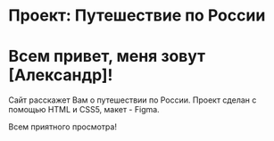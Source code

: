 # Проект: Путешествие по России

# Всем привет, меня зовут [Александр]! 

Сайт расскажет Вам о путешествии по России.
Проект сделан с помощью HTML и CSS5, макет - Figma.

Всем приятного просмотра!
